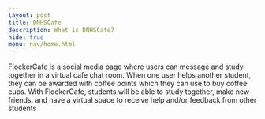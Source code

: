 ```yaml
---
layout: post
title: DNHSCafe  
description: What is DNHSCafe?
hide: true
menu: nav/home.html
---
```


<p>FlockerCafe is a social media page where users can message and study together in a virtual cafe chat room. 
When one user helps another student, they can be awarded with coffee points which they can use to buy coffee cups. 
With FlockerCafe, students will be able to study together, make new friends, and have a virtual space to receive help and/or feedback from other students</p>
